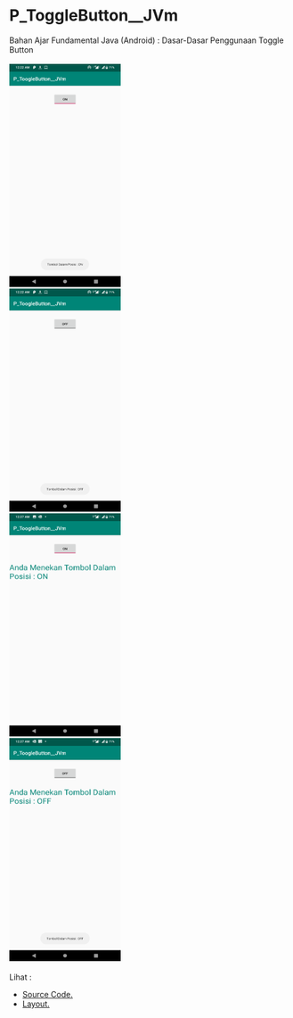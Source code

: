 # P_ToggleButton__JVm
Bahan Ajar Fundamental Java (Android) : Dasar-Dasar Penggunaan Toggle Button<br><br>
<img src="https://github.com/RizkyKhapidsyah/P_ToggleButton__JVm/blob/master/results/Screenshot_20191126-002203.png" target="_blank" height=400px width=200px><br>
<img src="https://github.com/RizkyKhapidsyah/P_ToggleButton__JVm/blob/master/results/Screenshot_20191126-002209.png" target="_blank" height=400px width=200px><br>
<img src="https://github.com/RizkyKhapidsyah/P_ToggleButton__JVm/blob/master/results/Screenshot_20191126-003754.png" target="_blank" height=400px width=200px><br>
<img src="https://github.com/RizkyKhapidsyah/P_ToggleButton__JVm/blob/master/results/Screenshot_20191126-003800.png" target="_blank" height=400px width=200px><br><br>
Lihat : <br> 
 - <a href="https://github.com/RizkyKhapidsyah/P_ToggleButton__JVm/blob/master/app/src/main/java/com/rizkykhapidsyah/p_tooglebutton__jvm/MainActivity.java">Source Code.</a>
 - <a href="https://github.com/RizkyKhapidsyah/P_ToggleButton__JVm/blob/master/app/src/main/res/layout/activity_main.xml">Layout.</a>
